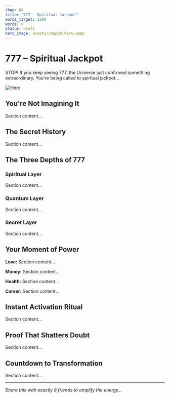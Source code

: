```yaml
---
chap: 08
title: "777 – Spiritual Jackpot"
words_target: 2200
words: 0
status: draft
hero_image: assets/chap08-hero.webp
---
```


# 777 – Spiritual Jackpot

STOP! If you keep seeing 777, the Universe just confirmed something extraordinary. You're being called to spiritual jackpot...

![Hero](../assets/chap08-hero.webp)

## You're Not Imagining It

Section content...

## The Secret History

Section content...

## The Three Depths of 777

### Spiritual Layer
Section content...

### Quantum Layer
Section content...

### Secret Layer
Section content...

## Your Moment of Power

**Love:** Section content...

**Money:** Section content...

**Health:** Section content...

**Career:** Section content...

## Instant Activation Ritual

Section content...

## Proof That Shatters Doubt

Section content...

## Countdown to Transformation

Section content...

---

*Share this with exactly 8 friends to amplify the energy...*

